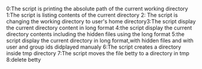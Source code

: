 0:The script is printing the absolute path of the current working directory
1:The script is listing contents of the current directory
2: The script is changing the working directory to user's home directory3:The script display the current directory content in long format
4:the script display the current directory contents including the hidden files using the long format
5:the script display the current directory  in long format,with hidden files and with user and group ids didplayed manualy
6:The script creates a directory inside tmp directory
7:The script moves the file betty to a directory in tmp
8:delete betty
